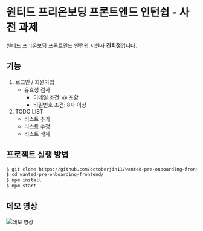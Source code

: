 # 원티드 프리온보딩 프론트엔드 인턴쉽 - 사전 과제

원티드 프리온보딩 프론트엔드 인턴쉽 지원자 **진희정**입니다.

## 기능

1.  로그인 / 회원가입
    -   유효성 검사
        -   이메일 조건: @ 포함
        -   비밀번호 조건: 8자 이상
2.  TODO LIST
    -   리스트 추가
    -   리스트 수정
    -   리스트 삭제

## 프로젝트 실행 방법

```bash
$ git clone https://github.com/octoberjin11/wanted-pre-onboarding-frontend.git
$ cd wanted-pre-onboarding-frontend/
$ npm install
$ npm start
```

## 데모 영상

<img src="https://github.com/octoberjin11/wanted-pre-onboarding-frontend/assets/49128865/ff6bbb13-0756-40fb-936b-2d95db5e2f00" alt="데모 영상">
